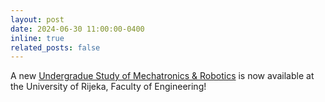 ```yaml
---
layout: post
date: 2024-06-30 11:00:00-0400
inline: true
related_posts: false
---
```


A new <a href="https://upisi.riteh.hr/mehatronika-i-robotika/">Undergradue Study of Mechatronics & Robotics</a> is now available at the University of Rijeka, Faculty of Engineering!
